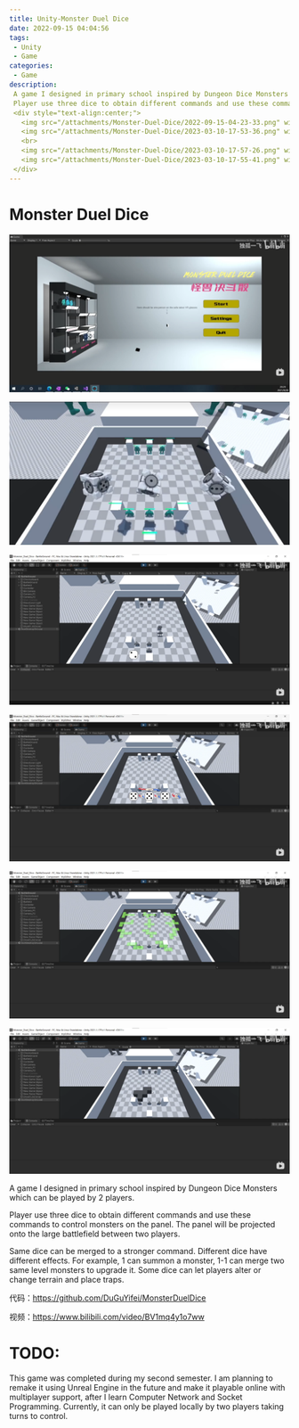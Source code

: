 ```yaml
---
title: Unity-Monster Duel Dice
date: 2022-09-15 04:04:56
tags:
 - Unity
 - Game
categories:
 - Game
description:
 A game I designed in primary school inspired by Dungeon Dice Monsters which can be played by 2 players. <br />
 Player use three dice to obtain different commands and use these commands to control monsters on the panel. The panel will be projected onto the large battlefield between two players.
 <div style="text-align:center;">
   <img src="/attachments/Monster-Duel-Dice/2022-09-15-04-23-33.png" width="40%" style="display:inline-block;">
   <img src="/attachments/Monster-Duel-Dice/2023-03-10-17-53-36.png" width="40%" style="display:inline-block;">
   <br>
   <img src="/attachments/Monster-Duel-Dice/2023-03-10-17-57-26.png" width="40%" style="display:inline-block;">
   <img src="/attachments/Monster-Duel-Dice/2023-03-10-17-55-41.png" width="40%" style="display:inline-block;">
 </div>
---
```



# Monster Duel Dice

![](/attachments/Monster-Duel-Dice/2022-09-15-04-23-33.png)

![](/attachments/Monster-Duel-Dice/2023-03-10-17-53-36.png)

![](/attachments/Monster-Duel-Dice/2023-03-10-17-57-26.png)

![](/attachments/Monster-Duel-Dice/2023-03-10-17-54-57.png)

![](/attachments/Monster-Duel-Dice/2023-03-10-17-55-41.png)

![](/attachments/Monster-Duel-Dice/2023-03-10-17-56-36.png)

A game I designed in primary school inspired by Dungeon Dice Monsters which can be played by 2 players.

Player use three dice to obtain different commands and use these commands to control monsters on the panel. The panel will be projected onto the large battlefield between two players.

Same dice can be merged to a stronger command. Different dice have different effects. For example, 1 can summon a monster, 1-1 can merge two same level monsters to upgrade it. Some dice can let players alter or change terrain and place traps.

代码：https://github.com/DuGuYifei/MonsterDuelDice

视频：https://www.bilibili.com/video/BV1mq4y1o7ww

# TODO:
This game was completed during my second semester. I am planning to remake it using Unreal Engine in the future and make it playable online with multiplayer support, after I learn Computer Network and Socket Programming. Currently, it can only be played locally by two players taking turns to control.